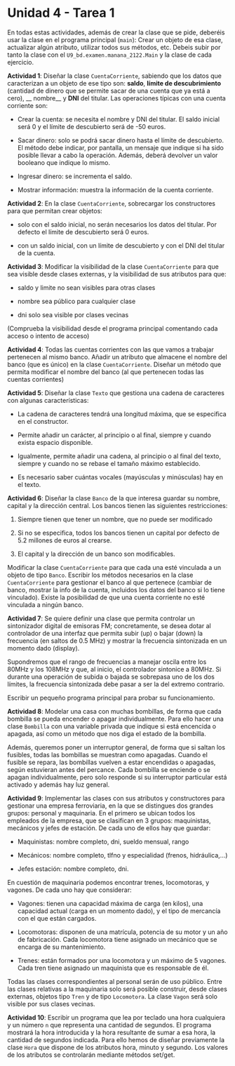 # Unidad 4 - Tarea 1

En todas estas actividades, además de crear la clase que se pide, deberéis usar la clase en el programa
principal (`main`): Crear un objeto de esa clase, actualizar algún atributo, utilizar todos sus métodos, etc. Debeis
subir por tanto la clase con el `U9_bd.examen.manana_2122.Main` y la clase de cada ejercicio.

**Actividad 1**: Diseñar la clase `CuentaCorriente`, sabiendo que los datos que caracterizan a un objeto de ese tipo
son:
__saldo__, __límite de descubrimiento__ (cantidad de dinero que se permite sacar de una cuenta que ya está a cero), __
nombre__ y __DNI__
del titular. Las operaciones típicas con una cuenta corriente son:

- Crear la cuenta: se necesita el nombre y DNI del titular. El saldo inicial será 0 y el límite de descubierto será de
  -50 euros.

- Sacar dinero: solo se podrá sacar dinero hasta el límite de descubierto. El método debe indicar, por pantalla, un
  mensaje que indique si ha sido posible llevar a cabo la operación. Además, deberá devolver un valor booleano que
  indique
  lo mismo.

- Ingresar dinero: se incrementa el saldo.

- Mostrar información: muestra la información de la cuenta corriente.

**Actividad 2**: En la clase `CuentaCorriente`, sobrecargar los constructores para que permitan crear objetos:

- solo con el saldo inicial, no serán necesarios los datos del titular. Por defecto el límite de descubierto será 0
  euros.

- con un saldo inicial, con un límite de descubierto y con el DNI del titular de la cuenta.

**Actividad 3**: Modificar la visibilidad de la clase `CuentaCorriente` para que sea visible desde clases externas, y la
visibilidad de sus atributos para que:

- saldo y limite no sean visibles para otras clases

- nombre sea público para cualquier clase

- dni solo sea visible por clases vecinas

(Comprueba la visibilidad desde el programa principal comentando cada acceso o intento de acceso)

**Actividad 4**: Todas las cuentas corrientes con las que vamos a trabajar pertenecen al mismo banco. Añadir un atributo
que almacene el nombre del banco (que es único) en la clase `CuentaCorriente`. Diseñar un método que permita modificar
el nombre del banco (al que pertenecen todas las cuentas corrientes)

**Actividad 5**: Diseñar la clase `Texto` que gestiona una cadena de caracteres con algunas características:

- La cadena de caracteres tendrá una longitud máxima, que se especifica en el constructor.

- Permite añadir un carácter, al principio o al final, siempre y cuando exista espacio disponible.

- Igualmente, permite añadir una cadena, al principio o al final del texto, siempre y cuando no se rebase el tamaño
  máximo establecido.

- Es necesario saber cuántas vocales (mayúsculas y minúsculas) hay en el texto.

**Actividad 6**: Diseñar la clase `Banco` de la que interesa guardar su nombre, capital y la dirección central. Los
bancos
tienen las siguientes restricciones:

1. Siempre tienen que tener un nombre, que no puede ser modificado

2. Si no se especifica, todos los bancos tienen un capital por defecto de 5.2 millones de euros al crearse.

3. El capital y la dirección de un banco son modificables.

Modificar la clase `CuentaCorriente` para que cada una esté vinculada a un objeto de tipo `Banco`. Escribir los métodos
necesarios en la clase `CuentaCorriente` para gestionar el banco al que pertenece (cambiar de banco, mostrar la info de
la cuenta, incluidos los datos del banco si lo tiene vinculado). Existe la posibilidad de que una cuenta corriente no
esté vinculada a ningún banco.

**Actividad 7**: Se quiere definir una clase que permita controlar un sintonizador digital de emisoras FM;
concretamente, se desea dotar al controlador de una interfaz que permita subir (up) o bajar (down) la frecuencia (en
saltos de 0.5 MHz) y mostrar la frecuencia sintonizada en un momento dado (display).

Supondremos que el rango de frecuencias a manejar oscila entre los 80MHz y los 108MHz y que, al inicio, el controlador
sintonice a 80MHz. Si durante una operación de subida o bajada se sobrepasa uno de los dos límites, la frecuencia
sintonizada debe pasar a ser la del extremo contrario.

Escribir un pequeño programa principal para probar su funcionamiento.

**Actividad 8**: Modelar una casa con muchas bombillas, de forma que cada bombilla se pueda encender o apagar
individualmente. Para ello hacer una clase `Bombilla` con una variable privada que indique si está encencida o apagada,
así como un método que nos diga el estado de la bombilla.

Además, queremos poner un interruptor general, de forma que si saltan los fusibles, todas las bombillas se muestran como
apagadas. Cuando el fusible se repara, las bombillas vuelven a estar encendidas o apagadas, según estuvieran antes del
percance. Cada bombilla se enciende o se apagan individualmente, pero solo responde si su interruptor particular está
activado y además hay luz general.

**Actividad 9**: Implementar las clases con sus atributos y constructores para gestionar una empresa ferroviaria, en la
que se distingues dos grandes grupos: personal y maquinaria. En el primero se ubican todos los empleados de la empresa,
que se clasifican en 3 grupos: maquinistas, mecánicos y jefes de estación. De cada uno de ellos hay que guardar:

- Maquinistas: nombre completo, dni, sueldo mensual, rango

- Mecánicos: nombre completo, tlfno y especialidad (frenos, hidráulica,...)

- Jefes estación: nombre completo, dni.

En cuestión de maquinaria podemos encontrar trenes, locomotoras, y vagones. De cada uno hay que considerar:

- Vagones: tienen una capacidad máxima de carga (en kilos), una capacidad actual (carga en un momento dado), y el tipo
  de
  mercancía con el que están cargados.

- Locomotoras: disponen de una matrícula, potencia de su motor y un año de fabricación. Cada locomotora tiene asignado
  un
  mecánico que se encarga de su mantenimiento.

- Trenes: están formados por una locomotora y un máximo de 5 vagones. Cada tren tiene asignado un maquinista que es
  responsable de él.

Todas las clases correspondientes al personal serán de uso público. Entre las clases relativas a la maquinaria solo será
posible construir, desde clases externas, objetos tipo `Tren` y de tipo `Locomotora`. La clase `Vagon` será solo visible
por
sus clases vecinas.

**Actividad 10**: Escribir un programa que lea por teclado una hora cualquiera y un número `n` que representa una
cantidad de segundos. El programa mostrará la hora introducida y la hora resultante de sumar a esa hora, la cantidad de
segundos indicada. Para ello hemos de diseñar previamente la clase `Hora` que dispone de los atributos hora, minuto y
segundo. Los valores de los atributos se controlarán mediante métodos set/get.
